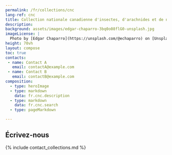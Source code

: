 ```yaml
---
permalink: /fr/collections/cnc
lang-ref: cnc
title: Collection nationale canadienne d'insectes, d'arachnides et de nématodes (CNC)
description:
background: assets/images/edgar-chaparro-3bq0o08flG0-unsplash.jpg
imageLicense: |
  Photo by [Edgar Chaparro](https://unsplash.com/@echaparro) on [Unsplash](https://unsplash.com)
height: 70vh
layout: compose
toc: true
contacts:
 - name: Contact A
   email: contactA@example.com
 - name: Contact B
   email: contactB@example.com
composition:
  - type: heroImage
  - type: markdown
    data: fr.cnc.description
  - type: markdown
    data: fr.cnc.search
  - type: pageMarkdown

---
```


## Écrivez-nous

{% include contact_collections.md %}
